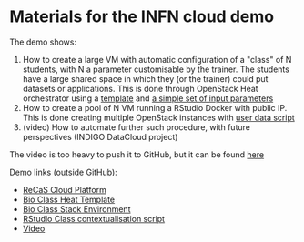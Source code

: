 # Materials for the INFN cloud demo

The demo shows:

1. How to create a large VM with automatic configuration of a "class" of N students, with N a parameter customisable by the trainer. The students have a large shared space in which they (or the trainer) could put datasets or applications. This is done through OpenStack Heat orchestrator using a [template](https://github.com/ekorpela/cloud-vm-workshop/blob/master/materials/stefano_nicotri/bio_class.yaml) and [a simple set of input parameters](https://github.com/ekorpela/cloud-vm-workshop/blob/master/materials/stefano_nicotri/bio_class_env.yaml)
1. How to create a pool of N VM running a RStudio Docker with public IP. This is done creating multiple OpenStack instances with [user data script](https://github.com/ekorpela/cloud-vm-workshop/blob/master/materials/stefano_nicotri/RStudio_Docker_user_data.sh)
1. (video) How to automate further such procedure, with future perspectives (INDIGO DataCloud project)

The video is too heavy to push it to GitHub, but it can be found [here](http://www.ba.infn.it/~nicotri/Elixir_Workshop/demo_mesos_bioworkshop.mp4)

Demo links (outside GitHub):

+ [ReCaS Cloud Platform](http://cloud.recas.ba.infn.it/)
+ [Bio Class Heat Template](http://www.ba.infn.it/~nicotri/Elixir_Workshop/bio_class.yaml)
+ [Bio Class Stack Environment](http://www.ba.infn.it/~nicotri/Elixir_Workshop/bio_class_env.yaml)
+ [RStudio Class contextualisation script](http://www.ba.infn.it/~nicotri/Elixir_Workshop/RStudio_Docker_user_data.sh)
+ [Video](http://www.ba.infn.it/~nicotri/Elixir_Workshop/demo_mesos_bioworkshop.mp4)
